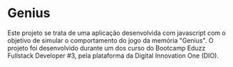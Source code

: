 # Genius

Este projeto se trata de uma aplicação desenvolvida com javascript com o objetivo de simular o comportamento do jogo da memória "Genius".
O projeto foi desenvolvido durante um dos curso do Bootcamp Eduzz Fullstack Developer #3, pela plataforma da Digital Innovation One (DIO).

